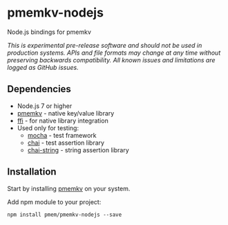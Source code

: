 # pmemkv-nodejs
Node.js bindings for pmemkv

*This is experimental pre-release software and should not be used in
production systems. APIs and file formats may change at any time without
preserving backwards compatibility. All known issues and limitations
are logged as GitHub issues.*

## Dependencies

* Node.js 7 or higher
* [pmemkv](https://github.com/pmem/pmemkv) - native key/value library
* [ffi](https://github.com/node-ffi/node-ffi) - for native library integration
* Used only for testing:
  * [mocha](https://github.com/mochajs/mocha) - test framework
  * [chai](https://github.com/chaijs/chai) - test assertion library
  * [chai-string](https://github.com/onechiporenko/chai-string) - string assertion library

## Installation

Start by installing [pmemkv](https://github.com/pmem/pmemkv#installation) on your system.

Add npm module to your project:

```
npm install pmem/pmemkv-nodejs --save
```
